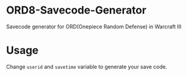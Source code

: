 # ORD8-Savecode-Generator
Savecode generator for ORD(Onepiece Random Defense) in Warcraft III

# Usage
Change `userid` and `savetime` variable to generate your save code.
